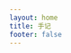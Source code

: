 ```yaml
---
layout: home
title: 手记
footer: false
---
```


<script setup>
import { computed } from 'vue'
import { data } from './.vitepress/theme/posts.data'

const { yearMap,postMap } = data
const yearList = Object.keys(yearMap).sort((a, b) => b - a); // 按年份降序排序
const computedYearMap = computed(()=> {
  let result = {}
  for(let key in yearMap) {
    result[key] = yearMap[key].map(url => postMap[url])
  }
  return result
})
</script>

<style>
  .archives {
    .year {
      display: none;
    }
    .one-post {
      display: block;
      padding: 25px 27px;
      border-radius: 1.3rem;
      border: 1px solid var(--vp-c-divider);
      margin: 16px 0px 0px 0px;
      transition: .4s;
    }
    .post {
    }
    .description {
      color: var(--vp-c-text-3);
      margin-bottom: 12px;
    }
    .title {
      font-size: 28px;
      display: block;
      margin: 7px 0px 15px 0px;
      line-height: 32px;
      transition: .4s;
      color: var(--vp-c-text-1) !important;
    }
    .title:hover {
      color: var(--vp-c-brand-1) !important;
      max-width: 100%;
    }
    .one-post:hover {
      .title {
        color: var(--vp-c-brand-1) !important;
        max-width: 100%;
      }
      box-shadow: 0 8px 16px -4px var(--vp-c-brand-soft);
      border: 1px solid var(--vp-c-brand-1);
    }
    .date {
      display: block;
      transition: .4s;
      color: var(--vp-c-text-3);
      opacity: .7;
      font-family: var(--vp-font-family-mono);
      font-weight: 500;
      margin-right: 8px;
    }
  }
</style>

<div class="archives">
  <div v-for="year in yearList" class="one-year" :key="year" style="">
    <div v-text="year" class="year"></div>
    <a v-for="(article, index2) in computedYearMap[year]" :key="index2" class="post" :href="article.url">
        <div class="one-post">
          <div v-text="article.title" class="title">
          </div>
          <div v-text="article.description" class="description">
          </div>
          <div v-text="article.date.string" class="date">
          </div>
        </div>
    </a>
  </div>
</div>